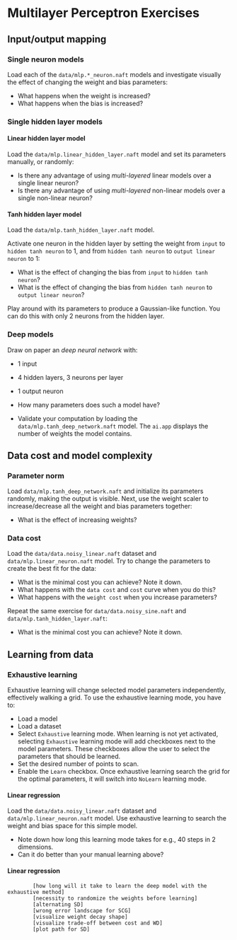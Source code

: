 Multilayer Perceptron Exercises
===============================

## Input/output mapping

### Single neuron models

Load each of the `data/mlp.*_neuron.naft` models and investigate visually the effect of changing the weight and bias parameters:

* What happens when the weight is increased?
* What happens when the bias is increased?

### Single hidden layer models

#### Linear hidden layer model

Load the `data/mlp.linear_hidden_layer.naft` model and set its parameters manually, or randomly:

* Is there any advantage of using _multi-layered_ linear models over a single linear neuron?
* Is there any advantage of using _multi-layered_ non-linear models over a single non-linear neuron?

#### Tanh hidden layer model

Load the `data/mlp.tanh_hidden_layer.naft` model.

Activate one neuron in the hidden layer by setting the weight from `input` to `hidden tanh neuron` to 1, and from `hidden tanh neuron` to `output linear neuron` to 1:

* What is the effect of changing the bias from `input` to `hidden tanh neuron`?
* What is the effect of changing the bias from `hidden tanh neuron` to `output linear neuron`?

Play around with its parameters to produce a Gaussian-like function. You can do this with only 2 neurons from the hidden layer.

### Deep models

Draw on paper an _deep neural network_ with:

* 1 input
* 4 hidden layers, 3 neurons per layer
* 1 output neuron

* How many parameters does such a model have?
* Validate your computation by loading the `data/mlp.tanh_deep_network.naft` model. The `ai.app` displays the number of weights the model contains.


## Data cost and model complexity

### Parameter norm

Load `data/mlp.tanh_deep_network.naft` and initialize its parameters randomly, making the output is visible. Next, use the weight scaler to increase/decrease all the weight and bias parameters together:

* What is the effect of increasing weights?

### Data cost

Load the `data/data.noisy_linear.naft` dataset and `data/mlp.linear_neuron.naft` model. Try to change the parameters to create the best fit for the data:

* What is the minimal cost you can achieve? Note it down.
* What happens with the `data cost` and `cost` curve when you do this?
* What happens with the `weight cost` when you increase parameters?

Repeat the same exercise for `data/data.noisy_sine.naft` and `data/mlp.tanh_hidden_layer.naft`:

* What is the minimal cost you can achieve? Note it down.


## Learning from data

### Exhaustive learning

Exhaustive learning will change selected model parameters independently, effectively walking a grid. To use the exhaustive learning mode, you have to:

* Load a model
* Load a dataset
* Select `Exhaustive` learning mode. When learning is not yet activated, selecting `Exhaustive` learning mode will add checkboxes next to the model parameters. These checkboxes allow the user to select the parameters that should be learned.
* Set the desired number of points to scan.
* Enable the `Learn` checkbox. Once exhaustive learning search the grid for the optimal parameters, it will switch into `NoLearn` learning mode.

#### Linear regression

Load the `data/data.noisy_linear.naft` dataset and `data/mlp.linear_neuron.naft` model. Use exhaustive learning to search the weight and bias space for this simple model.

* Note down how long this learning mode takes for e.g., 40 steps in 2 dimensions.
* Can it do better than your manual learning above?

#### Linear regression
            [how long will it take to learn the deep model with the exhaustive method]
            [necessity to randomize the weights before learning]
            [alternating SD]
            [wrong error landscape for SCG]
            [visualize weight decay shape]
            [visualize trade-off between cost and WD]
            [plot path for SD]

